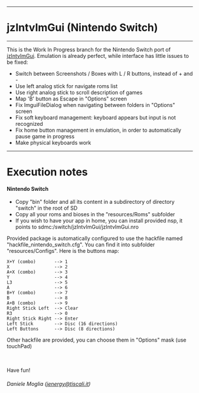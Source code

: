 ------------
# jzIntvImGui (Nintendo Switch)
------------
This is the Work In Progress branch for the Nintendo Switch port of [jzIntvImGui](https://github.com/jenergy/jzIntvImGui). 
Emulation is already perfect, while interface has little issues to be fixed:

- Switch between Screenshots / Boxes with L / R buttons, instead of + and -
- Use left analog stick for navigate roms list
- Use right analog stick to scroll description of games
- Map 'B' button as Escape in "Options" screen
- Fix ImguiFileDialog when navigating between folders in "Options" screen
- Fix soft keyboard management: keyboard appears but input is not recognized
- Fix home button management in emulation, in order to automatically pause game in progress
- Make physical keyboards work
-------------------------
# Execution notes

#### Nintendo Switch
- Copy "bin" folder and all its content in a subdirectory of directory "switch" in the root of SD 
- Copy all your roms and bioses in the "resources/Roms" subfolder
- If you wish to have your app in home, you can install provided nsp, it points to sdmc:/switch/jzIntvImGui/jzIntvImGui.nro

 

Provided package is automatically configured to use the hackfile named "hackfile_nintendo_switch.cfg". You can find it into subfolder "resources/Configs".
Here is the buttons map:

```
X+Y (combo)       --> 1
X                 --> 2
A+X (combo)       --> 3
Y                 --> 4
L3                --> 5
A                 --> 6
B+Y (combo)       --> 7
B                 --> 8
A+B (combo)       --> 9
Right Stick Left  --> Clear
R3                --> 0
Right Stick Right --> Enter
Left Stick        --> Disc (16 directions)
Left Buttons      --> Disc (8 directions)
```

Other hackfile are provided, you can choose them in "Options" mask (use touchPad)

<br/><br/>
Have fun! <br/>
###### Daniele Moglia (jenergy@tiscali.it)
 









